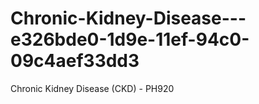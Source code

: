 # Chronic-Kidney-Disease---e326bde0-1d9e-11ef-94c0-09c4aef33dd3
Chronic Kidney Disease (CKD) - PH920
